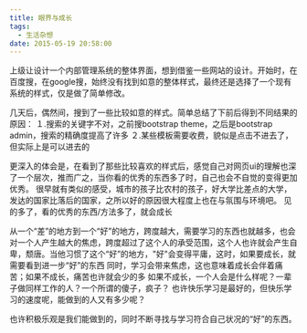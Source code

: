 ```yaml
---
title: 眼界与成长
tags:
  - 生活杂想
date: 2015-05-19 20:58:00
---
```


上级让设计一个内部管理系统的整体界面，想到借鉴一些网站的设计。开始时，在百度搜，在google搜，始终没有找到如意的整体样式，最终还是选择了一个现有系统的样式，仅是做了简单修改。

几天后，偶然间，搜到了一些比较如意的样式。简单总结了下前后得到不同结果的原因：
１.搜索的关键字不对，之前搜bootstrap theme，之后是bootstrap admin，搜索的精确度提高了许多
２.某些模板需要收费，貌似是点击不进去了，但实际上是可以进去的

更深入的体会是，在看到了那些比较喜欢的样式后，感觉自己对网页ui的理解也深了一个层次，推而广之，当你看的优秀的东西多了时，自己也会不自觉的变得更加优秀。
很早就有类似的感受，城市的孩子比农村的孩子，好大学比差点的大学，发达的国家比落后的国家，之所以好的原因很大程度上也在与氛围与环境吧。
见的多了，看的优秀的东西/方法多了，就会成长

从一个“差”的地方到一个“好”的地方，跨度越大，需要学习的东西也就越多，也会对一个人产生越大的焦虑，跨度超过了这个人的承受范围，这个人也许就会产生自卑，颓唐。当他习惯了这个“好”的地方，"好"会变得平庸，这时，如果要成长，就需要看到进一步“好”的东西
同时，学习会带来焦虑，这也意味着成长会伴着痛苦；如果不成长，痛苦也许就会少的多
如果不成长，一个人会是什么样呢？一辈子做同样工作的人？一个所谓的傻子，疯子？
也许快乐学习是最好的，但快乐学习的速度呢，能做到的人又有多少呢？

也许积极乐观是我们能做到的，同时不断寻找与学习符合自己状况的“好”的东西。